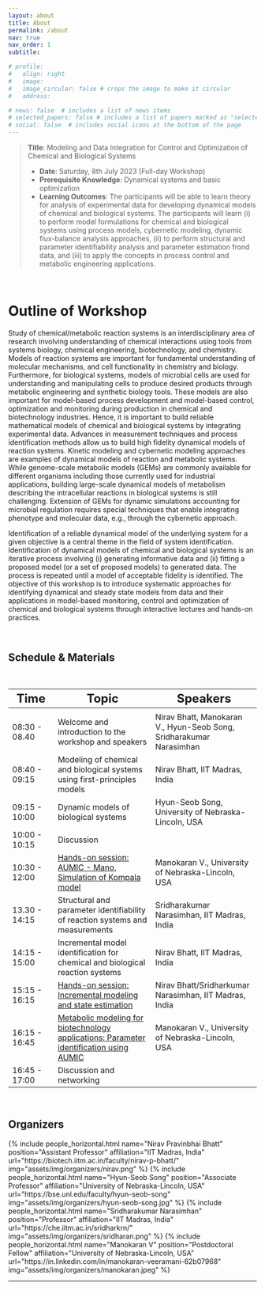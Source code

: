 ```yaml
---
layout: about
title: About
permalink: /about
nav: true
nav_order: 1
subtitle:

# profile:
#   align: right
#   image: 
#   image_circular: false # crops the image to make it circular
#   address: 

# news: false  # includes a list of news items
# selected_papers: false # includes a list of papers marked as "selected={true}"
# social: false  # includes social icons at the bottom of the page
---
```


> **Title**: Modeling and Data Integration for Control and Optimization of Chemical and Biological Systems
> - **Date**: Saturday, 8th July 2023 (Full-day Workshop)
> - **Prerequisite Knowledge**:  Dynamical systems and basic optimization
> - **Learning Outcomes**: The participants will be able to learn theory for analysis of experimental data for developing dynamical models of chemical and biological systems. The participants will learn (i) to perform model formulations for chemical and biological systems using process models, cybernetic modeling, dynamic flux-balance analysis approaches, (ii) to perform structural and parameter identifiability analysis and parameter estimation frond data, and (iii) to apply the concepts in process control and metabolic engineering applications.

&nbsp;
# Outline of Workshop

Study of chemical/metabolic reaction systems is an interdisciplinary area of research involving understanding of chemical interactions using tools from  systems biology, chemical engineering, biotechnology, and chemistry. Models of reaction systems are important for fundamental understanding of molecular mechanisms, and cell functionality in chemistry and biology. Furthermore, for biological systems, models of microbial cells  are used for understanding and manipulating cells to produce desired products through metabolic engineering and synthetic biology tools. These models are also important for model-based process development and model-based control, optimization and monitoring during production in chemical and biotechnology industries. Hence, it is important to build reliable mathematical models of chemical and biological systems by integrating experimental data.  Advances in measurement techniques and process identification methods allow us to build high fidelity dynamical models of reaction systems. Kinetic modeling and cybernetic modeling approaches are examples of dynamical models of reaction and metabolic systems. While genome-scale metabolic models (GEMs) are commonly available  for different organisms including those currently used for industrial applications, building large-scale dynamical  models of metabolism describing the intracellular reactions in biological systems is still challenging. Extension of GEMs for dynamic simulations accounting for microbial regulation requires special techniques that enable integrating phenotype and molecular data, e.g., through the cybernetic approach. 

Identification of a reliable dynamical model of the underlying system for a given objective is a central theme in the field of system identification. Identification of dynamical models of chemical and biological systems  is an iterative process involving (i) generating informative data and (ii) fitting a proposed model (or a set of proposed models) to generated data. The process is repeated until a model of acceptable fidelity is identified.  The objective of this workshop is to introduce systematic approaches for identifying dynamical and steady state models from data and their applications in model-based monitoring, control and optimization of chemical and biological systems through interactive lectures and hands-on practices. 

&nbsp;

## Schedule & Materials

&nbsp;

| <font size = 5> Time </font> | <font size = 5> Topic </font>                                                                                                    | <font size = 5> Speakers </font>                                    |
| ---------------------------- | -------------------------------------------------------------------------------------------------------------------------------- | ------------------------------------------------------------------- |
| <img width=200/>             | <img width=200/>                                                                                                                 | <img width=200/>                                                    |
| 08:30 - 08.40                | Welcome and introduction to the workshop and speakers                                                                            | Nirav Bhatt, Manokaran V., Hyun-Seob Song, Sridharakumar Narasimhan |
| 08:40 - 09:15                | Modeling of chemical and biological systems using first-principles models                                                        | Nirav Bhatt, IIT Madras, India                                      |
| 09:15 - 10:00                | Dynamic models of biological systems                                                                                             | Hyun-Seob Song, University of Nebraska-Lincoln, USA                 |
| 10:00 - 10:15                | Discussion                                                                                                                       |                                                                     |
| 10:30 - 12:00                | [Hands-on session: AUMIC - Mano, Simulation of Kompala model](https://github.com/hyunseobsong/aumic)                             | Manokaran V., University of Nebraska-Lincoln, USA                   |
| 13.30 - 14:15                | Structural and parameter identifiability of reaction systems and measurements                                                    | Sridharakumar Narasimhan, IIT Madras, India                         |
| 14:15 - 15:00                | Incremental model identification for chemical and biological reaction systems                                                    | Nirav Bhatt, IIT Madras, India                                      |
| 15:15 - 16:15                | [Hands-on session: Incremental modeling and  state estimation](https://github.com/Wickkey/Dual_Degree_Project)                   | Nirav Bhatt/Sridharkumar Narasimhan, IIT Madras, India              |
| 16:15 - 16:45                | [Metabolic modeling for biotechnology applications: Parameter identification using AUMIC](https://github.com/hyunseobsong/aumic) | Manokaran V., University of Nebraska-Lincoln, USA                   |
| 16:45 - 17:00                | Discussion and networking                                                                                                        |                                                                     |

&nbsp;

## Organizers

<div class="row row-cols-2 projects pt-3 pb-3">
  {% include people_horizontal.html name="Nirav Pravinbhai Bhatt" position="Assistant Professor" affiliation="IIT Madras, India" url="https://biotech.iitm.ac.in/faculty/nirav-p-bhatt/" img="assets/img/organizers/nirav.png" %}
  {% include people_horizontal.html name="Hyun-Seob Song" position="Associate Professor" affiliation="University of Nebraska-Lincoln, USA" url="https://bse.unl.edu/faculty/hyun-seob-song" img="assets/img/organizers/hyun-seob-song.jpg" %}
  {% include people_horizontal.html name="Sridharakumar Narasimhan" position="Professor" affiliation="IIT Madras, India" url="https://che.iitm.ac.in/sridharkrn/" img="assets/img/organizers/sridharan.png" %}
  {% include people_horizontal.html name="Manokaran V" position="Postdoctoral Fellow" affiliation="University of Nebraska-Lincoln, USA" url="https://in.linkedin.com/in/manokaran-veeramani-62b07968" img="assets/img/organizers/manokaran.jpeg" %}
</div>

---
